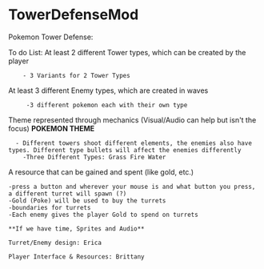 # TowerDefenseMod
Pokemon Tower Defense:

To do List:
  At least 2 different Tower types, which can be created by the player
        
        - 3 Variants for 2 Tower Types
  At least 3 different Enemy types, which are created in waves
  
         -3 different pokemon each with their own type 
  Theme represented through mechanics (Visual/Audio can help but isn't the focus)
   **POKEMON THEME**
      
      - Different towers shoot different elements, the enemies also have types. Different type bullets will affect the enemies differently
        -Three Different Types: Grass Fire Water
        
  A resource that can be gained and spent (like gold, etc.)
    
    -press a button and wherever your mouse is and what button you press, a different turret will spawn (?)
    -Gold (Poke) will be used to buy the turrets 
    -boundaries for turrets 
    -Each enemy gives the player Gold to spend on turrets 
    
    **If we have time, Sprites and Audio**
    
    Turret/Enemy design: Erica
    
    Player Interface & Resources: Brittany
